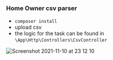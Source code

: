 ### Home Owner csv parser

- `composer install`
- upload csv
- the logic for the task can be found in `\App\Http\Controllers\CsvController`

![Screenshot 2021-11-10 at 23 12 10](https://user-images.githubusercontent.com/24593629/141213247-1ba37ea7-65f6-4833-bb71-5c0ba1507213.png)
